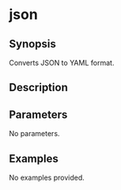 # json

## Synopsis

Converts JSON to YAML format.

## Description



## Parameters
No parameters.
## Examples
No examples provided.
